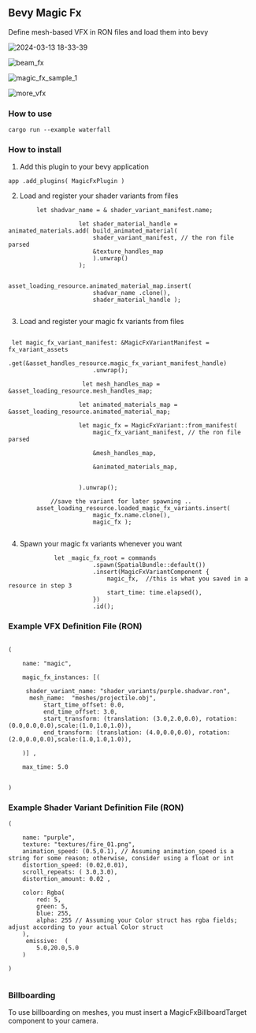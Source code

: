 ## Bevy Magic Fx 

Define mesh-based VFX in RON files and load them into bevy 

![2024-03-13 18-33-39](https://github.com/ethereumdegen/bevy_magic_fx/assets/6249263/b91d55d1-dcc7-4078-9b6b-425ef7c2187a)

![beam_fx](https://github.com/user-attachments/assets/a6f15933-d6ea-4f75-a630-0c7833a83ba5)


![magic_fx_sample_1](https://github.com/ethereumdegen/bevy_magic_fx/assets/6249263/692dca74-c915-4578-b23b-041d4c83810b)

![more_vfx](https://github.com/ethereumdegen/bevy_magic_fx/assets/6249263/ba2b1827-e7e2-44ab-ae91-31e937ec375d)

### How to use 

```
cargo run --example waterfall
```



### How to install 


1. Add this plugin to your bevy application
   
```
app .add_plugins( MagicFxPlugin )
```

2. Load and register your shader variants from files 


``` 
 		let shadvar_name = & shader_variant_manifest.name;

                    let shader_material_handle = animated_materials.add( build_animated_material(
                        shader_variant_manifest, // the ron file parsed 
                        &texture_handles_map
                        ).unwrap()
                    ); 
                    
                    asset_loading_resource.animated_material_map.insert( 
                        shadvar_name .clone(), 
                        shader_material_handle );
   
```

3.  Load and register your magic fx variants from files

```

 let magic_fx_variant_manifest: &MagicFxVariantManifest = fx_variant_assets
                        .get(&asset_handles_resource.magic_fx_variant_manifest_handle)
                        .unwrap();

                     let mesh_handles_map = &asset_loading_resource.mesh_handles_map;

                    let animated_materials_map = &asset_loading_resource.animated_material_map;
  
                    let magic_fx = MagicFxVariant::from_manifest(
                        magic_fx_variant_manifest, // the ron file parsed 
                      
                        &mesh_handles_map,
                      
                        &animated_materials_map,
                     
                        
                    ).unwrap();

			//save the variant for later spawning ..
 		asset_loading_resource.loaded_magic_fx_variants.insert( 
                        magic_fx.name.clone(), 
                        magic_fx );
      

```

4.   Spawn your magic fx variants whenever you want 


```
             let _magic_fx_root = commands
                        .spawn(SpatialBundle::default())
                        .insert(MagicFxVariantComponent {
                            magic_fx,  //this is what you saved in a resource in step 3
                            start_time: time.elapsed(),
                        })
                        .id();
```





### Example VFX Definition File (RON)
```

(
    
    name: "magic",    
       
    magic_fx_instances: [( 

     shader_variant_name: "shader_variants/purple.shadvar.ron",
	  mesh_name:  "meshes/projectile.obj", 
		  start_time_offset: 0.0,
		  end_time_offset: 3.0,
		  start_transform: (translation: (3.0,2.0,0.0), rotation:(0.0,0.0,0.0),scale:(1.0,1.0,1.0)),
		  end_transform: (translation: (4.0,0.0,0.0), rotation:(2.0,0.0,0.0),scale:(1.0,1.0,1.0)),

    )] ,  

    max_time: 5.0


)

```
### Example Shader Variant Definition File (RON)
```
(
    
    name: "purple",
    texture: "textures/fire_01.png",
    animation_speed: (0.5,0.1), // Assuming animation_speed is a string for some reason; otherwise, consider using a float or int
    distortion_speed: (0.02,0.01),
    scroll_repeats: ( 3.0,3.0),
    distortion_amount: 0.02 , 

    color: Rgba(
        red: 5,
        green: 5,
        blue: 255,
        alpha: 255 // Assuming your Color struct has rgba fields; adjust according to your actual Color struct
    ),
     emissive:  (
        5.0,20.0,5.0
    )
      
)


```



### Billboarding 

To use billboarding on meshes, you must insert a MagicFxBillboardTarget component to your camera. 
